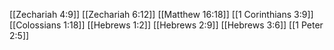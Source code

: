 [[Zechariah 4:9]]
[[Zechariah 6:12]]
[[Matthew 16:18]]
[[1 Corinthians 3:9]]
[[Colossians 1:18]]
[[Hebrews 1:2]]
[[Hebrews 2:9]]
[[Hebrews 3:6]]
[[1 Peter 2:5]]
